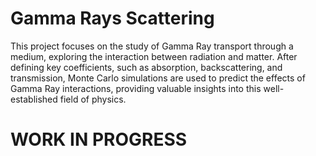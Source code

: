 # Gamma Rays Scattering

This project focuses on the study of Gamma Ray transport through a medium, exploring the interaction between radiation and matter. After defining key coefficients, such as absorption, backscattering, and transmission, Monte Carlo simulations are used to predict the effects of Gamma Ray interactions, providing valuable insights into this well-established field of physics.

# WORK IN PROGRESS
